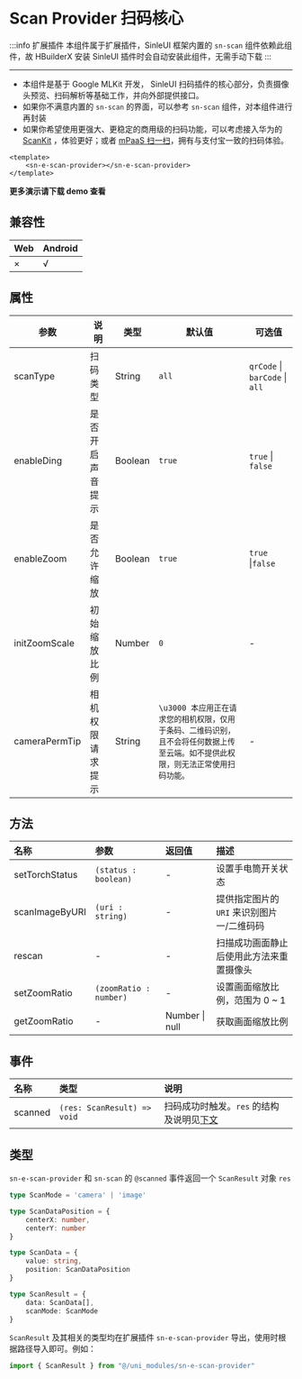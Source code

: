 # Scan Provider 扫码核心

:::info 扩展插件
本组件属于扩展插件，SinleUI 框架内置的 `sn-scan` 组件依赖此组件，故 HBuilderX 安装 SinleUI 插件时会自动安装此组件，无需手动下载
:::

---

* 本组件是基于 Google MLKit 开发， SinleUI 扫码插件的核心部分，负责摄像头预览、扫码解析等基础工作，并向外部提供接口。
* 如果你不满意内置的 `sn-scan` 的界面，可以参考 `sn-scan` 组件，对本组件进行再封装
* 如果你希望使用更强大、更稳定的商用级的扫码功能，可以考虑接入华为的 [ScanKit](/components/sn-e-scankit) ，体验更好；或者 [mPaaS 扫一扫](https://help.aliyun.com/document_detail/52599.html?spm=a2c4g.52296.0.i0)，拥有与支付宝一致的扫码体验。

```vue
<template>
	<sn-e-scan-provider></sn-e-scan-provider>
</template>
```

**更多演示请下载 demo 查看**

## 兼容性

| Web  | Android |
| :--- | :------ |
| ×    | √       |

## 属性

| 参数          | 说明             | 类型    | 默认值                                                       | 可选值                         |
| ------------- | ---------------- | ------- | ------------------------------------------------------------ | ------------------------------ |
| scanType      | 扫码类型         | String  | `all`                                                        | `qrCode` \| `barCode` \| `all` |
| enableDing    | 是否开启声音提示 | Boolean | `true`                                                       | `true` \| `false`              |
| enableZoom    | 是否允许缩放     | Boolean | `true`                                                       | `true` \|`false`               |
| initZoomScale | 初始缩放比例     | Number  | `0`                                                          | -                              |
| cameraPermTip | 相机权限请求提示 | String  | `\u3000 本应用正在请求您的相机权限，仅用于条码、二维码识别，且不会将任何数据上传至云端。如不提供此权限，则无法正常使用扫码功能。` | -                              |

## 方法

| 名称           | 参数                   | 返回值         | 描述                                       |
| :------------- | :--------------------- | :------------- | :----------------------------------------- |
| setTorchStatus | `(status : boolean)`   | -              | 设置手电筒开关状态                         |
| scanImageByURI | `(uri : string) `      | -              | 提供指定图片的 `URI` 来识别图片一/二维码码 |
| rescan         | -                      | -              | 扫描成功画面静止后使用此方法来重置摄像头   |
| setZoomRatio   | `(zoomRatio : number)` | -              | 设置画面缩放比例，范围为 0 ~ 1             |
| getZoomRatio   | -                      | Number \| null | 获取画面缩放比例                           |

## 事件

| 名称    | 类型                        | 说明                                              |
| :------ | :-------------------------- | :------------------------------------------------ |
| scanned | `(res: ScanResult) => void` | 扫码成功时触发。`res` 的结构及说明见[下文](#类型) |

## 类型

`sn-e-scan-provider` 和 `sn-scan` 的 `@scanned` 事件返回一个 `ScanResult` 对象 `res`

```typescript
type ScanMode = 'camera' | 'image'

type ScanDataPosition = {
	centerX: number,
	centerY: number
}

type ScanData = {
	value: string,
	position: ScanDataPosition
}

type ScanResult = {
	data: ScanData[],
	scanMode: ScanMode
}
```

`ScanResult` 及其相关的类型均在扩展插件 `sn-e-scan-provider` 导出，使用时根据路径导入即可。例如：

```typescript
import { ScanResult } from "@/uni_modules/sn-e-scan-provider"
```